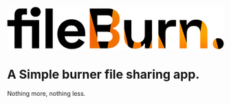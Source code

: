 ![fileBurn](https://github.com/NabeelAhmed1721/fileburn/blob/master/public/img/fileburnLogo.png?raw=true)
# A Simple burner file sharing app.
Nothing more, nothing less.

